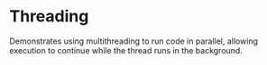 # Threading

Demonstrates using multithreading to run code in parallel, allowing execution to
continue while the thread runs in the background.